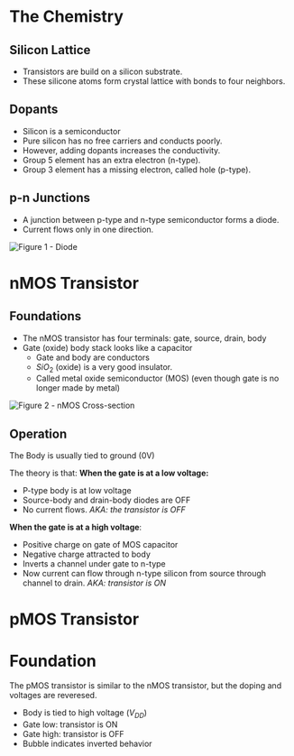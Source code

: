 # The Chemistry
## Silicon Lattice
- Transistors are build on a silicon substrate.
- These silicone atoms form crystal lattice with bonds to four neighbors. 

## Dopants
- Silicon is a semiconductor
- Pure silicon has no free carriers and conducts poorly. 
- However, adding dopants increases the conductivity. 
- Group 5 element has an extra electron (n-type). 
- Group 3 element has a missing electron, called hole (p-type).

## p-n Junctions
- A junction between p-type and n-type semiconductor forms a diode.
- Current flows only in one direction.

![Figure 1 - Diode](Figure1-Diode.png)

# nMOS Transistor

## Foundations
- The nMOS transistor has four terminals: gate, source, drain, body
- Gate (oxide) body stack looks like a capacitor
	- Gate and body are conductors
	- $SiO_2$ (oxide) is a very good insulator.
	- Called metal oxide semiconductor (MOS) (even though gate is no longer made by metal)

![Figure 2 - nMOS Cross-section](Figure2-NMOS.png)

## Operation
The Body is usually tied to ground (0V)

The theory is that:
**When the gate is at a low voltage:**
- P-type body is at low voltage
- Source-body and drain-body diodes are OFF
- No current flows.
*AKA: the transistor is OFF*

**When the gate is at a high voltage**:
- Positive charge on gate of MOS capacitor
- Negative charge attracted to body
- Inverts a channel under gate to n-type
- Now current can flow through n-type silicon from source through channel to drain.
*AKA: transistor is ON*


# pMOS Transistor

# Foundation

The pMOS transistor is similar to the nMOS transistor, but the doping and voltages are reveresed.

- Body is tied to high voltage ($V_{DD}$)
- Gate low: transistor is ON
- Gate high: transistor is OFF
- Bubble indicates inverted behavior